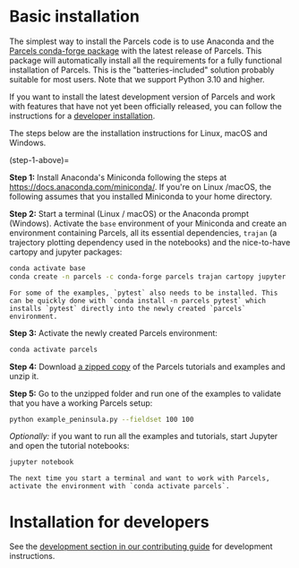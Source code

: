 # Basic installation

The simplest way to install the Parcels code is to use Anaconda and the [Parcels conda-forge package](https://anaconda.org/conda-forge/parcels) with the latest release of Parcels. This package will automatically install all the requirements for a fully functional installation of Parcels. This is the "batteries-included" solution probably suitable for most users. Note that we support Python 3.10 and higher.

If you want to install the latest development version of Parcels and work with features that have not yet been officially released, you can follow the instructions for a [developer installation](#installation-for-developers).

The steps below are the installation instructions for Linux, macOS and Windows.

(step-1-above)=

**Step 1:** Install Anaconda's Miniconda following the steps at https://docs.anaconda.com/miniconda/. If you're on Linux /macOS, the following assumes that you installed Miniconda to your home directory.

**Step 2:** Start a terminal (Linux / macOS) or the Anaconda prompt (Windows). Activate the `base` environment of your Miniconda and create an environment containing Parcels, all its essential dependencies, `trajan` (a trajectory plotting dependency used in the notebooks) and the nice-to-have cartopy and jupyter packages:

```bash
conda activate base
conda create -n parcels -c conda-forge parcels trajan cartopy jupyter
```

```{note}
For some of the examples, `pytest` also needs to be installed. This can be quickly done with `conda install -n parcels pytest` which installs `pytest` directly into the newly created `parcels` environment.
```

**Step 3:** Activate the newly created Parcels environment:

```bash
conda activate parcels
```

**Step 4:** Download [a zipped copy](https://docs.parcels-code.org/en/latest/_downloads/307c382eb1813dc691e8a80d6c0098f7/parcels_tutorials.zip) of the Parcels tutorials and examples and unzip it.

**Step 5:** Go to the unzipped folder and run one of the examples to validate that you have a working Parcels setup:

```bash
python example_peninsula.py --fieldset 100 100
```

_Optionally:_ if you want to run all the examples and tutorials, start Jupyter and open the tutorial notebooks:

```bash
jupyter notebook
```

```{note}
The next time you start a terminal and want to work with Parcels, activate the environment with `conda activate parcels`.
```

# Installation for developers

See the [development section in our contributing guide](./community/contributing.md#development) for development instructions.

